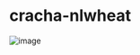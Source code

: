 # cracha-nlwheat

![image](https://user-images.githubusercontent.com/50973247/154134611-684aa405-4b2f-4d1d-bc76-e007945e8c17.png)
